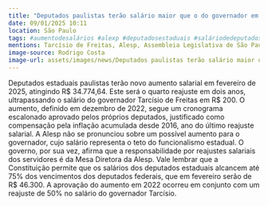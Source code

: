 ```yaml
---
title: "Deputados paulistas terão salário maior que o do governador em 2025"
date: 09/01/2025 10:11
location: São Paulo
tags: #aumentodesalários #alexp #deputadosestaduais #saláriodedeputados #políticasp #reajuste #tarcisiodefreitas #governodepsp #políticabrasileira #gastospúblicos #abc360noticias
mentions: Tarcísio de Freitas, Alesp, Assembleia Legislativa de São Paulo, deputados estaduais, deputados federais, Mesa Diretora da Alesp.
image-source: Rodrigo Costa
image-url: assets/images/news/Deputados paulistas terão salário maior que o do governador em 2025.jpg
---
```


Deputados estaduais paulistas terão novo aumento salarial em fevereiro de 2025, atingindo R$ 34.774,64.  Este será o quarto reajuste em dois anos, ultrapassando o salário do governador Tarcísio de Freitas em R$ 200.  O aumento, definido em dezembro de 2022, segue um cronograma escalonado aprovado pelos próprios deputados, justificado como compensação pela inflação acumulada desde 2016, ano do último reajuste salarial. A Alesp não se pronunciou sobre um possível aumento para o governador, cujo salário representa o teto do funcionalismo estadual. O governo, por sua vez, afirma que a responsabilidade por reajustes salariais dos servidores é da Mesa Diretora da Alesp.  Vale lembrar que a Constituição permite que os salários dos deputados estaduais alcancem até 75% dos vencimentos dos deputados federais, que em fevereiro serão de R$ 46.300.  A aprovação do aumento em 2022 ocorreu em conjunto com um reajuste de 50% no salário do governador Tarcísio.
